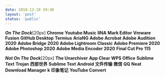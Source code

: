 ```yaml
---
date: 2018-12-10 19:30
layout: 'post'
status: 'public'
---
```


***On The Dock***[20px]
**Chrome**
**Youtube Music**
**IINA**
**Mark Editor**
**Vmware Fusion**
**GitHub Desktop**
**Termius**
**AriaNG**
**Adobe Acrobat**
**Adobe Audition 2020**
**Adobe Bridge 2020**
**Adobe Lightroom Classic**
**Adobe Premiere 2020**
**Adobe Photoshop 2020**
**Adobe Media Encoder 2020**
**Final Cut Pro**
**115**

***Not On The Dock***[20px]
**The Unarchiver**
**App Clear**
**WPS Office**
**Sublime Text**
**Trojan**
**西部世界**
**Sublime Text**
**Android 文件传输**
**微信**
**QQ**
**Neat Download Manager**
**k**
**印象笔记**
**YouTube Convert**